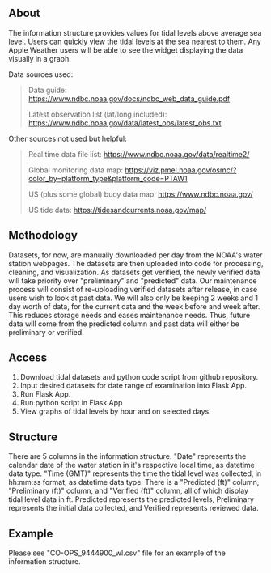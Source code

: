 ## About
The information structure provides values for tidal levels above average sea level. Users can quickly view the tidal levels at the sea nearest to them. Any Apple Weather users will be able to see the widget displaying the data visually in a graph.

Data sources used:
> Data guide: https://www.ndbc.noaa.gov/docs/ndbc_web_data_guide.pdf
>
> Latest observation list (lat/long included): https://www.ndbc.noaa.gov/data/latest_obs/latest_obs.txt


Other sources not used but helpful:
> Real time data file list: https://www.ndbc.noaa.gov/data/realtime2/
> 
> Global monitoring data map: https://viz.pmel.noaa.gov/osmc/?color_by=platform_type&platform_code=PTAW1
>
> US (plus some global) buoy data map: https://www.ndbc.noaa.gov/
> 
> US tide data: https://tidesandcurrents.noaa.gov/map/

## Methodology
Datasets, for now, are manually downloaded per day from the NOAA's water station webpages. The datasets are then uploaded into code for processing, cleaning, and visualization. As datasets get verified, the newly verified data will take priority over "preliminary" and "predicted" data. Our maintenance process will consist of re-uploading verified datasets after release, in case users wish to look at past data. We will also only be keeping 2 weeks and 1 day worth of data, for the current data and the week before and week after. This reduces storage needs and eases maintenance needs. Thus, future data will come from the predicted column and past data will either be preliminary or verified. 

## Access
1. Download tidal datasets and python code script from github repository.
2. Input desired datasets for date range of examination into Flask App.
3. Run Flask App.
4. Run python script in Flask App
5. View graphs of tidal levels by hour and on selected days.



## Structure
There are 5 columns in the information structure. "Date" represents the calendar date of the water station in it's respective local time, as datetime data type. "Time (GMT)" represents the time the tidal level was collected, in hh:mm:ss format, as datetime data type. There is a "Predicted (ft)" column, "Preliminary (ft)" column, and "Verified (ft)" column, all of which display tidal level data in ft. Predicted represents the predicted levels, Preliminary represents the initial data collected, and Verified represents reviewed data.

## Example
Please see "CO-OPS_9444900_wl.csv" file for an example of the information structure. 
